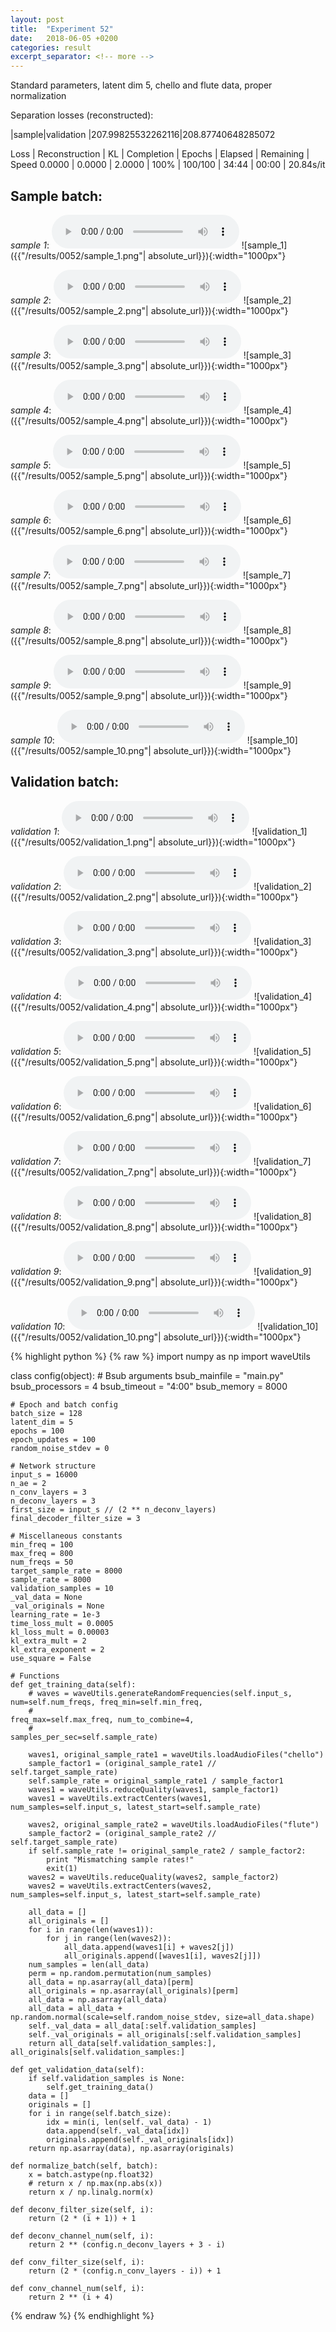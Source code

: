 ```yaml
---
layout: post
title:  "Experiment 52"
date:   2018-06-05 +0200
categories: result
excerpt_separator: <!-- more -->
---
```

Standard parameters, latent dim 5, chello and flute data, proper normalization

Separation losses (reconstructed):

|sample|validation
|207.99825532262116|208.87740648285072

Loss | Reconstruction | KL | Completion | Epochs | Elapsed | Remaining | Speed
0.0000 | 0.0000 | 2.0000 | 100% | 100/100 | 34:44 | 00:00 | 20.84s/it<!-- more -->

## **Sample batch**:
_sample 1_:
<audio src="/ResultsOverview/results/0052/sample_1.wav" controls preload></audio>
![sample_1]({{"/results/0052/sample_1.png"| absolute_url}}){:width="1000px"}

_sample 2_:
<audio src="/ResultsOverview/results/0052/sample_2.wav" controls preload></audio>
![sample_2]({{"/results/0052/sample_2.png"| absolute_url}}){:width="1000px"}

_sample 3_:
<audio src="/ResultsOverview/results/0052/sample_3.wav" controls preload></audio>
![sample_3]({{"/results/0052/sample_3.png"| absolute_url}}){:width="1000px"}

_sample 4_:
<audio src="/ResultsOverview/results/0052/sample_4.wav" controls preload></audio>
![sample_4]({{"/results/0052/sample_4.png"| absolute_url}}){:width="1000px"}

_sample 5_:
<audio src="/ResultsOverview/results/0052/sample_5.wav" controls preload></audio>
![sample_5]({{"/results/0052/sample_5.png"| absolute_url}}){:width="1000px"}

_sample 6_:
<audio src="/ResultsOverview/results/0052/sample_6.wav" controls preload></audio>
![sample_6]({{"/results/0052/sample_6.png"| absolute_url}}){:width="1000px"}

_sample 7_:
<audio src="/ResultsOverview/results/0052/sample_7.wav" controls preload></audio>
![sample_7]({{"/results/0052/sample_7.png"| absolute_url}}){:width="1000px"}

_sample 8_:
<audio src="/ResultsOverview/results/0052/sample_8.wav" controls preload></audio>
![sample_8]({{"/results/0052/sample_8.png"| absolute_url}}){:width="1000px"}

_sample 9_:
<audio src="/ResultsOverview/results/0052/sample_9.wav" controls preload></audio>
![sample_9]({{"/results/0052/sample_9.png"| absolute_url}}){:width="1000px"}

_sample 10_:
<audio src="/ResultsOverview/results/0052/sample_10.wav" controls preload></audio>
![sample_10]({{"/results/0052/sample_10.png"| absolute_url}}){:width="1000px"}

## **Validation batch**:
_validation 1_:
<audio src="/ResultsOverview/results/0052/validation_1.wav" controls preload></audio>
![validation_1]({{"/results/0052/validation_1.png"| absolute_url}}){:width="1000px"}

_validation 2_:
<audio src="/ResultsOverview/results/0052/validation_2.wav" controls preload></audio>
![validation_2]({{"/results/0052/validation_2.png"| absolute_url}}){:width="1000px"}

_validation 3_:
<audio src="/ResultsOverview/results/0052/validation_3.wav" controls preload></audio>
![validation_3]({{"/results/0052/validation_3.png"| absolute_url}}){:width="1000px"}

_validation 4_:
<audio src="/ResultsOverview/results/0052/validation_4.wav" controls preload></audio>
![validation_4]({{"/results/0052/validation_4.png"| absolute_url}}){:width="1000px"}

_validation 5_:
<audio src="/ResultsOverview/results/0052/validation_5.wav" controls preload></audio>
![validation_5]({{"/results/0052/validation_5.png"| absolute_url}}){:width="1000px"}

_validation 6_:
<audio src="/ResultsOverview/results/0052/validation_6.wav" controls preload></audio>
![validation_6]({{"/results/0052/validation_6.png"| absolute_url}}){:width="1000px"}

_validation 7_:
<audio src="/ResultsOverview/results/0052/validation_7.wav" controls preload></audio>
![validation_7]({{"/results/0052/validation_7.png"| absolute_url}}){:width="1000px"}

_validation 8_:
<audio src="/ResultsOverview/results/0052/validation_8.wav" controls preload></audio>
![validation_8]({{"/results/0052/validation_8.png"| absolute_url}}){:width="1000px"}

_validation 9_:
<audio src="/ResultsOverview/results/0052/validation_9.wav" controls preload></audio>
![validation_9]({{"/results/0052/validation_9.png"| absolute_url}}){:width="1000px"}

_validation 10_:
<audio src="/ResultsOverview/results/0052/validation_10.wav" controls preload></audio>
![validation_10]({{"/results/0052/validation_10.png"| absolute_url}}){:width="1000px"}


{% highlight python %}
{% raw %}
import numpy as np
import waveUtils


class config(object):
	# Bsub arguments
	bsub_mainfile = "main.py"
	bsub_processors = 4
	bsub_timeout = "4:00"
	bsub_memory = 8000

	# Epoch and batch config
	batch_size = 128
	latent_dim = 5
	epochs = 100
	epoch_updates = 100
	random_noise_stdev = 0

	# Network structure
	input_s = 16000
	n_ae = 2
	n_conv_layers = 3
	n_deconv_layers = 3
	first_size = input_s // (2 ** n_deconv_layers)
	final_decoder_filter_size = 3

	# Miscellaneous constants
	min_freq = 100
	max_freq = 800
	num_freqs = 50
	target_sample_rate = 8000
	sample_rate = 8000
	validation_samples = 10
	_val_data = None
	_val_originals = None
	learning_rate = 1e-3
	time_loss_mult = 0.0005
	kl_loss_mult = 0.00003
	kl_extra_mult = 2
	kl_extra_exponent = 2
	use_square = False

	# Functions
	def get_training_data(self):
		# waves = waveUtils.generateRandomFrequencies(self.input_s, num=self.num_freqs, freq_min=self.min_freq,
		#                                            freq_max=self.max_freq, num_to_combine=4,
		#                                            samples_per_sec=self.sample_rate)

		waves1, original_sample_rate1 = waveUtils.loadAudioFiles("chello")
		sample_factor1 = (original_sample_rate1 // self.target_sample_rate)
		self.sample_rate = original_sample_rate1 / sample_factor1
		waves1 = waveUtils.reduceQuality(waves1, sample_factor1)
		waves1 = waveUtils.extractCenters(waves1, num_samples=self.input_s, latest_start=self.sample_rate)

		waves2, original_sample_rate2 = waveUtils.loadAudioFiles("flute")
		sample_factor2 = (original_sample_rate2 // self.target_sample_rate)
		if self.sample_rate != original_sample_rate2 / sample_factor2:
			print "Mismatching sample rates!"
			exit(1)
		waves2 = waveUtils.reduceQuality(waves2, sample_factor2)
		waves2 = waveUtils.extractCenters(waves2, num_samples=self.input_s, latest_start=self.sample_rate)

		all_data = []
		all_originals = []
		for i in range(len(waves1)):
			for j in range(len(waves2)):
				all_data.append(waves1[i] + waves2[j])
				all_originals.append([waves1[i], waves2[j]])
		num_samples = len(all_data)
		perm = np.random.permutation(num_samples)
		all_data = np.asarray(all_data)[perm]
		all_originals = np.asarray(all_originals)[perm]
		all_data = np.asarray(all_data)
		all_data = all_data + np.random.normal(scale=self.random_noise_stdev, size=all_data.shape)
		self._val_data = all_data[:self.validation_samples]
		self._val_originals = all_originals[:self.validation_samples]
		return all_data[self.validation_samples:], all_originals[self.validation_samples:]

	def get_validation_data(self):
		if self.validation_samples is None:
			self.get_training_data()
		data = []
		originals = []
		for i in range(self.batch_size):
			idx = min(i, len(self._val_data) - 1)
			data.append(self._val_data[idx])
			originals.append(self._val_originals[idx])
		return np.asarray(data), np.asarray(originals)

	def normalize_batch(self, batch):
		x = batch.astype(np.float32)
		# return x / np.max(np.abs(x))
		return x / np.linalg.norm(x)

	def deconv_filter_size(self, i):
		return (2 * (i + 1)) + 1

	def deconv_channel_num(self, i):
		return 2 ** (config.n_deconv_layers + 3 - i)

	def conv_filter_size(self, i):
		return (2 * (config.n_conv_layers - i)) + 1

	def conv_channel_num(self, i):
		return 2 ** (i + 4)

{% endraw %}
{% endhighlight %}
